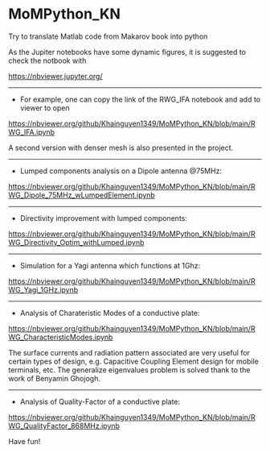 # MoMPython_KN
Try to translate Matlab code from Makarov book into python

As the Jupiter notebooks have some dynamic figures, it is suggested to check the notbook with

https://nbviewer.jupyter.org/

______________________________________________________________________________________

* For example, one can copy the link of the RWG_IFA notebook and add to viewer to open

https://nbviewer.org/github/Khainguyen1349/MoMPython_KN/blob/main/RWG_IFA.ipynb

A second version with denser mesh is also presented in the project.

______________________________________________________________________________________


* Lumped components analysis on a Dipole antenna @75MHz:

https://nbviewer.org/github/Khainguyen1349/MoMPython_KN/blob/main/RWG_Dipole_75MHz_wLumpedElement.ipynb

______________________________________________________________________________________


* Directivity improvement with lumped components:

https://nbviewer.org/github/Khainguyen1349/MoMPython_KN/blob/main/RWG_Directivity_Optim_withLumped.ipynb

______________________________________________________________________________________


* Simulation for a Yagi antenna which functions at 1Ghz:

https://nbviewer.org/github/Khainguyen1349/MoMPython_KN/blob/main/RWG_Yagi_1GHz.ipynb

______________________________________________________________________________________


* Analysis of Charateristic Modes of a conductive plate:

https://nbviewer.org/github/Khainguyen1349/MoMPython_KN/blob/main/RWG_CharacteristicModes.ipynb

The surface currents and radiation pattern associated are very useful for certain types of design, e.g. Capacitive Coupling Element design for mobile terminals, etc. The generalize eigenvalues problem is solved thank to the work of Benyamin Ghojogh.

______________________________________________________________________________________


* Analysis of Quality-Factor of a conductive plate:

https://nbviewer.org/github/Khainguyen1349/MoMPython_KN/blob/main/RWG_QualityFactor_868MHz.ipynb


Have fun!
